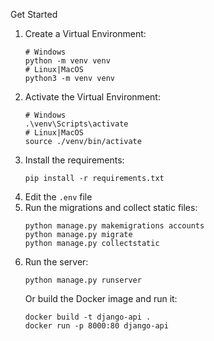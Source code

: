 Get Started
1. Create a Virtual Environment:
    ```
    # Windows
    python -m venv venv
    # Linux|MacOS
    python3 -m venv venv
    ```
2. Activate the Virtual Environment:
    ```
    # Windows
    .\venv\Scripts\activate
    # Linux|MacOS
    source ./venv/bin/activate
    ```
3. Install the requirements:
    ```
    pip install -r requirements.txt
    ```
4. Edit the `.env` file
5. Run the migrations and collect static files:
    ```
    python manage.py makemigrations accounts
    python manage.py migrate
    python manage.py collectstatic
    ```
6. Run the server:
    ```
    python manage.py runserver
    ```
    Or build the Docker image and run it:
    ```
    docker build -t django-api .
    docker run -p 8000:80 django-api
    ```
